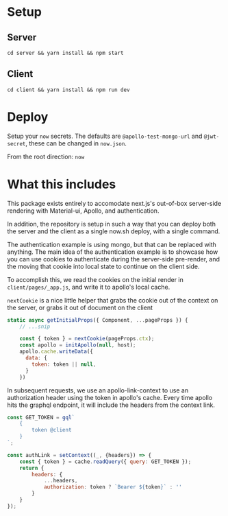 # Setup #

## Server ##
`cd server && yarn install && npm start`

## Client ##
`cd client && yarn install && npm run dev`

# Deploy #
Setup your `now` secrets. The defaults are `@apollo-test-mongo-url` and `@jwt-secret`, these can be changed in `now.json`.

From the root direction: `now`

# What this includes #
This package exists entirely to accomodate next.js's out-of-box server-side rendering with Material-ui, Apollo, and authentication.

In addition, the repository is setup in such a way that you can deploy both the server and the client as a single now.sh deploy, with a single command. 

The authentication example is using mongo, but that can be replaced with anything. The main idea of the authentication example is to showcase how you can
use cookies to authenticate during the server-side pre-render, and the moving that cookie into local state to continue on the client side.

To accomplish this, we read the cookies on the initial render in `client/pages/_app.js`, and write it to apollo's local cache.

`nextCookie` is a nice little helper that grabs the cookie out of the context on the server, or grabs it out of document on the client

```js
static async getInitialProps({ Component, ...pageProps }) {
    // ...snip

    const { token } = nextCookie(pageProps.ctx);
    const apollo = initApollo(null, host);
    apollo.cache.writeData({
      data: {
        token: token || null,
      }
    })
```

In subsequent requests, we use an apollo-link-context to use an authorization header using the token in apollo's cache. 
Every time apollo hits the graphql endpoint, it will include the headers from the context link.

```js
const GET_TOKEN = gql`
    {
        token @client
    }
`;

const authLink = setContext((_, {headers}) => {
    const { token } = cache.readQuery({ query: GET_TOKEN });
    return {
        headers: {
            ...headers,
            authorization: token ? `Bearer ${token}` : ''
        }
    }
});
```
